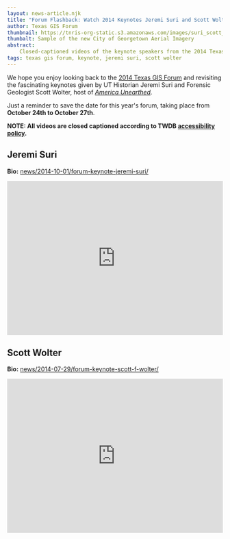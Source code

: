 ```yaml
---
layout: news-article.njk
title: "Forum Flashback: Watch 2014 Keynotes Jeremi Suri and Scott Wolter"
author: Texas GIS Forum
thumbnail: https://tnris-org-static.s3.amazonaws.com/images/suri_scott_th.jpg
thumbalt: Sample of the new City of Georgetown Aerial Imagery
abstract:
    Closed-captioned videos of the keynote speakers from the 2014 Texas GIS Forum are now available.
tags: texas gis forum, keynote, jeremi suri, scott wolter
---
```



We hope you enjoy looking back to the [2014 Texas GIS Forum](/texas-gis-forum/2014) and revisiting the fascinating keynotes given by UT Historian Jeremi Suri and Forensic Geologist Scott Wolter, host of *[America Unearthed](http://www.history.com/shows/america-unearthed)*.

Just a reminder to save the date for this year's forum, taking place from **October 24th to October 27th**.

**NOTE: All videos are closed captioned according to TWDB [accessibility policy](/site-policies#accessibility-policy).**

## Jeremi Suri

**Bio:** [news/2014-10-01/forum-keynote-jeremi-suri/](/news/2014-10-01/forum-keynote-jeremi-suri)

<iframe width="100%" height="360" src="https://www.youtube.com/embed/Gh2KvBWjEf8" frameborder="0" allowfullscreen></iframe>

## Scott Wolter

**Bio:** [news/2014-07-29/forum-keynote-scott-f-wolter/](/news/2014-07-29/forum-keynote-scott-f-wolter)

<iframe width="100%" height="360" src="https://www.youtube.com/embed/1dy500HTyKI" frameborder="0" allowfullscreen></iframe>
